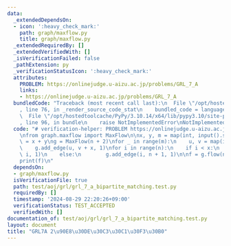 ```yaml
---
data:
  _extendedDependsOn:
  - icon: ':heavy_check_mark:'
    path: graph/maxflow.py
    title: graph/maxflow.py
  _extendedRequiredBy: []
  _extendedVerifiedWith: []
  _isVerificationFailed: false
  _pathExtension: py
  _verificationStatusIcon: ':heavy_check_mark:'
  attributes:
    PROBLEM: https://onlinejudge.u-aizu.ac.jp/problems/GRL_7_A
    links:
    - https://onlinejudge.u-aizu.ac.jp/problems/GRL_7_A
  bundledCode: "Traceback (most recent call last):\n  File \"/opt/hostedtoolcache/PyPy/3.10.14/x64/lib/pypy3.10/site-packages/onlinejudge_verify/documentation/build.py\"\
    , line 76, in _render_source_code_stat\n    bundled_code = language.bundle(\n\
    \  File \"/opt/hostedtoolcache/PyPy/3.10.14/x64/lib/pypy3.10/site-packages/onlinejudge_verify/languages/python.py\"\
    , line 96, in bundle\n    raise NotImplementedError\nNotImplementedError\n"
  code: "# verification-helper: PROBLEM https://onlinejudge.u-aizu.ac.jp/problems/GRL_7_A\n\
    \nfrom graph.maxflow import MaxFlow\n\nx, y, m = map(int, input().split())\nn\
    \ = x + y\ng = MaxFlow(n + 2)\nfor _ in range(m):\n    u, v = map(int, input().split())\n\
    \    g.add_edge(u, v + x, 1)\nfor i in range(n):\n    if i < x:\n        g.add_edge(n,\
    \ i, 1)\n    else:\n        g.add_edge(i, n + 1, 1)\n\nf = g.flow(n, n + 1)\n\
    print(f)\n"
  dependsOn:
  - graph/maxflow.py
  isVerificationFile: true
  path: test/aoj/grl/grl_7_a_bipartite_matching.test.py
  requiredBy: []
  timestamp: '2024-08-29 22:20:26+09:00'
  verificationStatus: TEST_ACCEPTED
  verifiedWith: []
documentation_of: test/aoj/grl/grl_7_a_bipartite_matching.test.py
layout: document
title: "GRL7A 2\u90E8\u30DE\u30C3\u30C1\u30F3\u30B0"
---
```


